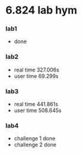 # 6.824 lab hym
### lab1
- done

### lab2
- real time 327.006s
- user time 69.299s

### lab3
- real time 441.861s
- user time 508.645s

### lab4
- challenge 1 done
- challenge 2 done

